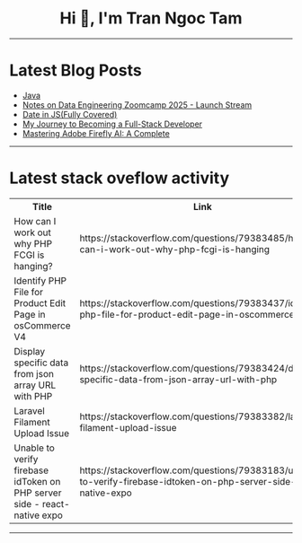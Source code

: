 <h1 align="center">Hi 👋, I'm Tran Ngoc Tam</h1>

---

# Latest Blog Posts 
<!-- BLOG-POST-LIST:START -->
- [Java](https://dev.to/abin_tt/java-408d)
- [Notes on Data Engineering Zoomcamp 2025 - Launch Stream](https://dev.to/pizofreude/notes-on-data-engineering-zoomcamp-2025-launch-stream-4mpm)
- [Date in JS&lpar;Fully Covered&rpar;](https://dev.to/sarthak_kashmira_50d8ddac/date-in-jsfully-covered-489)
- [My Journey to Becoming a Full-Stack Developer](https://dev.to/dahami_fabbio/my-journey-to-becoming-a-full-stack-developer-p8f)
- [Mastering Adobe Firefly AI: A Complete](https://dev.to/azkar_mediahicon_c4c29eba/mastering-adobe-firefly-ai-a-complete-35p1)
<!-- BLOG-POST-LIST:END -->

---

# Latest stack oveflow activity
<table>
  <tr><th>Title</th><th>Link</th></tr>
  <!-- STACKOVERFLOW:START --><tr><td>How can I work out why PHP FCGI is hanging?</td><td>https://stackoverflow.com/questions/79383485/how-can-i-work-out-why-php-fcgi-is-hanging</td></tr><tr><td>Identify PHP File for Product Edit Page in osCommerce V4</td><td>https://stackoverflow.com/questions/79383437/identify-php-file-for-product-edit-page-in-oscommerce-v4</td></tr><tr><td>Display specific data from json array URL with PHP</td><td>https://stackoverflow.com/questions/79383424/display-specific-data-from-json-array-url-with-php</td></tr><tr><td>Laravel Filament Upload Issue</td><td>https://stackoverflow.com/questions/79383382/laravel-filament-upload-issue</td></tr><tr><td>Unable to verify firebase idToken on PHP server side - react-native expo</td><td>https://stackoverflow.com/questions/79383183/unable-to-verify-firebase-idtoken-on-php-server-side-react-native-expo</td></tr><!-- STACKOVERFLOW:END -->
</table>

---


